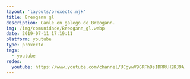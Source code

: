 ```yaml
---
layout: 'layouts/proxecto.njk'
title: Breogann gl
description: Canle en galego de Breogann.
img: /img/comunidade/Breogann_gl.webp
date: 2019-07-11 17:19:11
platform: youtube
type: proxecto
tags:
  - youtube
redes:
  youtube: https://www.youtube.com/channel/UCgywV9GRFh9sIDRRlH2KJ9A
---
```

